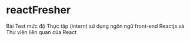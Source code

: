 # reactFresher
Bài Test mức độ Thực tập (intern) sử dụng ngôn ngữ front-end Reactjs và Thư viện liên quan của React
